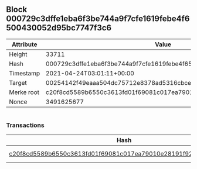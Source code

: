 ## Block 000729c3dffe1eba6f3be744a9f7cfe1619febe4f6500430052d95bc7747f3c6

Attribute | Value
--- | ---
Height | 33711
Hash | 000729c3dffe1eba6f3be744a9f7cfe1619febe4f6500430052d95bc7747f3c6
Timestamp | 2021-04-24T03:01:11+00:00
Target | 00254142f49eaaa504dc75712e8378ad5316cbcead634704b3734b6271167cc4
Merke root | c20f8cd5589b6550c3613fd01f69081c017ea79010e28191f92400ee10d3fd85
Nonce | 3491625677

```

```

### Transactions

Hash | Amount
--- | ---
[c20f8cd5589b6550c3613fd01f69081c017ea79010e28191f92400ee10d3fd85](c20f8cd5589b6550c3613fd01f69081c017ea79010e28191f92400ee10d3fd85.md) | 10.00000000 SKEPTI 
